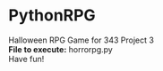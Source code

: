 # PythonRPG
Halloween RPG Game for 343 Project 3      
__File to execute:__ horrorpg.py         
Have fun!
